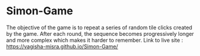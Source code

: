 # Simon-Game
The objective of the game is to repeat a series of random tile clicks created by the game. After each round, the sequence becomes progressively longer and more complex which makes it harder to remember.
Link to live site : https://vagisha-misra.github.io/Simon-Game/
